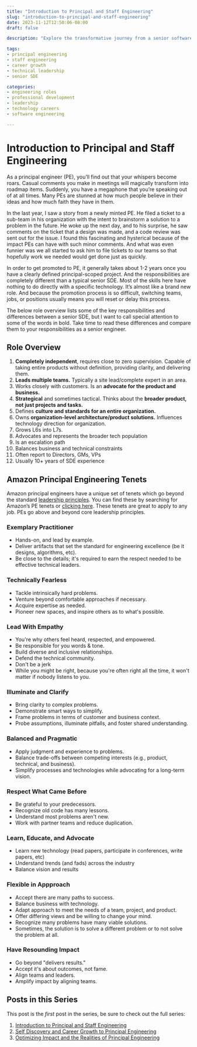 ```yaml
---
title: "Introduction to Principal and Staff Engineering"
slug: "introduction-to-principal-and-staff-engineering"
date: 2023-11-12T12:50:06-08:00
draft: false

description: "Explore the transformative journey from a senior software engineer to the coveted roles of Principal and Staff Engineering. Understand the unique responsibilities, skills, and challenges involved in this career evolution. Gain insights into the role distinctions, strategic thinking, and essential qualities required for success in principal engineering. Unlock the keys to career growth, technical leadership, and mastering the delicate balance between business and technology constraints."

tags:
- principal engineering
- staff engineering
- career growth
- technical leadership
- senior SDE

categories:
- engineering roles
- professional development
- leadership
- technology careers
- software engineering

---
```


# Introduction to Principal and Staff Engineering

As a principal engineer (PE), you’ll find out that your whispers become roars. Casual comments you make in meetings will magically transform into roadmap items. Suddenly, you have a megaphone that you’re speaking out of at all times. Many PEs are stunned at how much people believe in their ideas and how much faith they have in them.

In the last year, I saw a story from a newly minted PE. He filed a ticket to a sub-team in his organization with the intent to brainstorm a solution to a problem in the future. He woke up the next day, and to his surprise, he saw comments on the ticket that a design was made, and a code review was sent out for the issue. I found this fascinating and hysterical because of the impact PEs can have with such minor comments. And what was even funnier was we all started to ask him to file tickets to our teams so that hopefully work we needed would get done just as quickly.

In order to get promoted to PE, it generally takes about 1-2 years once you have a clearly defined principal-scoped project. And the responsibilities are completely different than a typical senior SDE. Most of the skills here have nothing to do directly with a specific technology. It’s almost like a brand new role. And because the promotion process is so difficult, switching teams, jobs, or positions usually means you will reset or delay this process.

The below role overview lists some of the key responsibilities and differences between a senior SDE, but I want to call special attention to some of the words in bold. Take time to read these differences and compare them to your responsibilities as a senior engineer.

## Role Overview

1. **Completely independent**, requires close to zero supervision. Capable of taking entire products without definition, providing clarity, and delivering them.
2. **Leads multiple teams.** Typically a site lead/complete expert in an area. 
3. Works closely with customers. Is an **advocate for the product and business.**
4. **Strategical** and sometimes tactical. Thinks about the **broader product, not just projects and tasks.**
5. Defines **culture and standards for an entire organization.**
6. Owns **organization-level architecture/product solutions.** Influences technology direction for organization. 
7. Grows L6s into L7s.
8. Advocates and represents the broader tech population
9. Is an escalation path
10. Balances business and technical constraints
11. Often report to Directors, GMs, VPs
12. Usually 10+ years of SDE experience

## Amazon Principal Engineering Tenets

Amazon principal engineers have a unique set of tenets which go beyond the standard [leadership principles](https://amazon.jobs/content/en/our-workplace/leadership-principles). You can find these by searching for Amazon’s PE tenets or [clicking here](https://amazon.jobs/en/internal/landing_pages/pe-community-tenets). These tenets are great to apply to any job. PEs go above and beyond core leadership principles.

### Exemplary Practitioner
- Hands-on, and lead by example.
- Deliver artifacts that set the standard for engineering excellence (be it designs, algorithms, etc).
- Be close to the details; it's required to earn the respect needed to be effective technical leaders.

### Technically Fearless
- Tackle intrinsically hard problems.
- Venture beyond comfortable approaches if necessary.
- Acquire expertise as needed.
- Pioneer new spaces, and inspire others as to what's possible.

### Lead With Empathy
- You're why others feel heard, respected, and empowered.
- Be responsible for you words & tone.
- Build diverse and inclusive relationships.
- Defend the technical community.
- Don't be a jerk
- While you might be right, because you're often right all the time, it won't matter if nobody listens to you.

### Illuminate and Clarify
- Bring clarity to complex problems.
- Demonstrate smart ways to simplify.
- Frame problems in terms of customer and business context.
- Probe assumptions, illuminate pitfalls, and foster shared understanding.

### Balanced and Pragmatic
- Apply judgment and experience to problems.
- Balance trade-offs between competing interests (e.g., product, technical, and business).
- Simplify processes and technologies while advocating for a long-term vision.

### Respect What Came Before
- Be grateful to your predecessors.
- Recognize old code has many lessons.
- Understand most problems aren't new.
- Work with partner teams and reduce duplication.

### Learn, Educate, and Advocate
- Learn new technology (read papers, participate in conferences, write papers, etc)
- Understand trends (and fads) across the industry
- Balance vision and results

### Flexible in Appproach
- Accept there are many paths to success.
- Balance business with technology.
- Adapt approach to meet the needs of a team, project, and product.
- Offer differing views and be willing to change your mind.
- Recognize many problems have many viable solutions.
- Sometimes, the solution is to solve a different problem or to not solve the problem at all.

### Have Resounding Impact
- Go beyond "delivers results."
- Accept it's about outcomes, not fame.
- Align teams and leaders.
- Amplify impact by aligning teams.

## Posts in this Series
This post is the *first* post in the series, be sure to check out the full series:
1. [Introduction to Principal and Staff Engineering](https://ehotinger.com/blog/introduction-to-principal-and-staff-engineering/)
2. [Self Discovery and Career Growth to Principal Engineering](https://ehotinger.com/blog/self-discovery-and-career-growth-to-principal-engineering/)
3. [Optimizing Impact and the Realities of Principal Engineering](https://ehotinger.com/blog/optimizing-impact-and-the-realities-of-principal-engineering/)